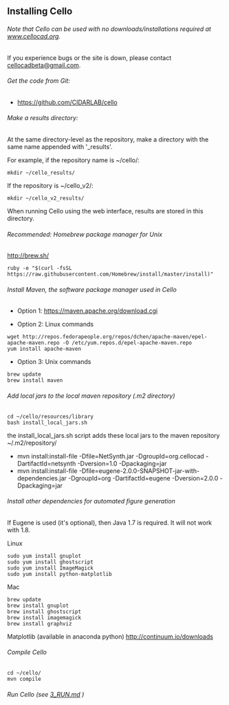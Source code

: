 ## Installing Cello

###### Note that Cello can be used with no downloads/installations required at www.cellocad.org.

If you experience bugs or the site is down, please contact cellocadbeta@gmail.com.


###### Get the code from Git:
 * https://github.com/CIDARLAB/cello

###### Make a results directory:
At the same directory-level as the repository, make a directory with the same name appended with '_results'.

For example, if the repository name is ~/cello/:
```
mkdir ~/cello_results/
```

If the repository is ~/cello_v2/:
```
mkdir ~/cello_v2_results/
```

When running Cello using the web interface, results are stored in this directory.



###### Recommended: Homebrew package manager for Unix
http://brew.sh/
```
ruby -e "$(curl -fsSL https://raw.githubusercontent.com/Homebrew/install/master/install)"
```


###### Install Maven, the software package manager used in Cello
 * Option 1: https://maven.apache.org/download.cgi

 * Option 2: Linux commands
```
wget http://repos.fedorapeople.org/repos/dchen/apache-maven/epel-apache-maven.repo -O /etc/yum.repos.d/epel-apache-maven.repo
yum install apache-maven
```

 * Option 3: Unix commands
```
brew update
brew install maven
```


###### Add local jars to the local maven repository (.m2 directory)
```
cd ~/cello/resources/library
bash install_local_jars.sh
```
the install_local_jars.sh script adds these local jars to the maven repository ~/.m2/repository/
 * mvn install:install-file -Dfile=NetSynth.jar -DgroupId=org.cellocad -DartifactId=netsynth -Dversion=1.0 -Dpackaging=jar
 * mvn install:install-file -Dfile=eugene-2.0.0-SNAPSHOT-jar-with-dependencies.jar -DgroupId=org -DartifactId=eugene -Dversion=2.0.0 -Dpackaging=jar


###### Install other dependencies for automated figure generation

If Eugene is used (it's optional), then Java 1.7 is required.  It will not work with 1.8.


Linux
```
sudo yum install gnuplot
sudo yum install ghostscript
sudo yum install ImageMagick
sudo yum install python-matplotlib
```

Mac
```
brew update
brew install gnuplot
brew install ghostscript
brew install imagemagick
brew install graphviz
```
Matplotlib (available in anaconda python) http://continuum.io/downloads


###### Compile Cello

```
cd ~/cello/
mvn compile
```

###### Run Cello (see [3_RUN.md](3_RUN.md) )


